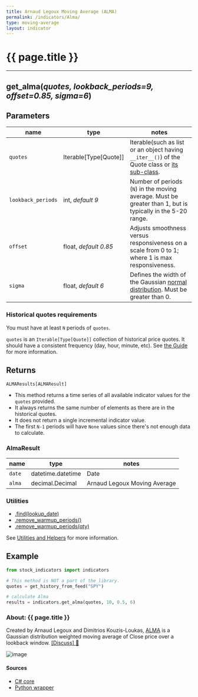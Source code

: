 ```yaml
---
title: Arnaud Legoux Moving Average (ALMA)
permalink: /indicators/Alma/
type: moving-average
layout: indicator
---
```


# {{ page.title }}
<hr>

## **get_alma**(*quotes, lookback_periods=9, offset=0.85, sigma=6*)

## Parameters

| name | type | notes
| -- |-- |--
| `quotes` | Iterable[Type[Quote]] | Iterable(such as list or an object having `__iter__()`) of the Quote class or [its sub-class]({{site.baseurl}}/guide/#using-custom-quote-classes).
| `lookback_periods` | int, *default 9* | Number of periods (`N`) in the moving average.  Must be greater than 1, but is typically in the 5-20 range.
| `offset` | float, *default 0.85* | Adjusts smoothness versus responsiveness on a scale from 0 to 1; where 1 is max responsiveness.
| `sigma` | float, *default 6* | Defines the width of the Gaussian [normal distribution](https://en.wikipedia.org/wiki/Normal_distribution).  Must be greater than 0.

### Historical quotes requirements

You must have at least `N` periods of `quotes`.

`quotes` is an `Iterable[Type[Quote]]` collection of historical price quotes.  It should have a consistent frequency (day, hour, minute, etc).  See [the Guide]({{site.baseurl}}/guide/#historical-quotes) for more information.

## Returns

```python
ALMAResults[ALMAResult]
```

- This method returns a time series of all available indicator values for the `quotes` provided.
- It always returns the same number of elements as there are in the historical quotes.
- It does not return a single incremental indicator value.
- The first `N-1` periods will have `None` values since there's not enough data to calculate.

### AlmaResult

| name | type | notes
| -- |-- |--
| `date` | datetime.datetime | Date
| `alma` | decimal.Decimal | Arnaud Legoux Moving Average

### Utilities

- [.find(lookup_date)]({{site.baseurl}}/utilities#find-indicator-result-by-date)
- [.remove_warmup_periods()]({{site.baseurl}}/utilities#remove-warmup-periods)
- [.remove_warmup_periods(qty)]({{site.baseurl}}/utilities#remove-warmup-periods)

See [Utilities and Helpers]({{site.baseurl}}/utilities#utilities-for-indicator-results) for more information.


## Example

```python
from stock_indicators import indicators

# This method is NOT a part of the library.
quotes = get_history_from_feed("SPY")

# calculate Alma
results = indicators.get_alma(quotes, 10, 0.5, 6)
```

### About: {{ page.title }}

Created by Arnaud Legoux and Dimitrios Kouzis-Loukas, [ALMA]({{site.github.base_repository_url}}/files/5654531/ALMA-Arnaud-Legoux-Moving-Average.pdf) is a Gaussian distribution weighted moving average of Close price over a lookback window.
[[Discuss] :speech_balloon:]({{site.github.base_repository_url}}/discussions/209 "Community discussion about this indicator")

![image]({{site.charturl}}/Alma.png)

#### Sources

- [C# core]({{site.base_sourceurl}}/a-d/Alma/Alma.cs)
- [Python wrapper]({{site.sourceurl}}/alma.py)
